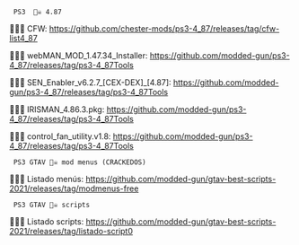 
     PS3  🏴‍☠️ 4.87 
     
🕵️‍♂️📢 CFW: https://github.com/chester-mods/ps3-4_87/releases/tag/cfw-list4_87

🕵️‍♂️📢 webMAN_MOD_1.47.34_Installer: https://github.com/modded-gun/ps3-4_87/releases/tag/ps3-4_87Tools

🕵️‍♂️📢 SEN_Enabler_v6.2.7_[CEX-DEX]_[4.87]: https://github.com/modded-gun/ps3-4_87/releases/tag/ps3-4_87Tools

🕵️‍♂️📢 IRISMAN_4.86.3.pkg: https://github.com/modded-gun/ps3-4_87/releases/tag/ps3-4_87Tools

🕵️‍♂️📢 control_fan_utility.v1.8: https://github.com/modded-gun/ps3-4_87/releases/tag/ps3-4_87Tools


     PS3 GTAV 🏴‍☠️ mod menus (CRACKEDOS)
     
🕵️‍♂️📢 Listado menús: https://github.com/modded-gun/gtav-best-scripts-2021/releases/tag/modmenus-free

     PS3 GTAV 🏴‍☠️ scripts

🕵️‍♂️📢 Listado scripts: https://github.com/modded-gun/gtav-best-scripts-2021/releases/tag/listado-script0
               
